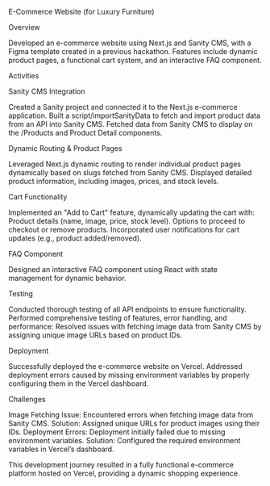 E-Commerce Website (for Luxury Furniture)

Overview

Developed an e-commerce website using Next.js and Sanity CMS, with a Figma template created in a previous hackathon.
Features include dynamic product pages, a functional cart system, and an interactive FAQ component.

Activities

Sanity CMS Integration

Created a Sanity project and connected it to the Next.js e-commerce application.
Built a script/importSanityData to fetch and import product data from an API into Sanity CMS.
Fetched data from Sanity CMS to display on the /Products and Product Detail components.

Dynamic Routing & Product Pages

Leveraged Next.js dynamic routing to render individual product pages dynamically based on slugs fetched from Sanity CMS.
Displayed detailed product information, including images, prices, and stock levels.

Cart Functionality

Implemented an "Add to Cart" feature, dynamically updating the cart with:
Product details (name, image, price, stock level).
Options to proceed to checkout or remove products.
Incorporated user notifications for cart updates (e.g., product added/removed).

FAQ Component

Designed an interactive FAQ component using React with state management for dynamic behavior.

Testing

Conducted thorough testing of all API endpoints to ensure functionality.
Performed comprehensive testing of features, error handling, and performance:
Resolved issues with fetching image data from Sanity CMS by assigning unique image URLs based on product IDs.

Deployment

Successfully deployed the e-commerce website on Vercel.
Addressed deployment errors caused by missing environment variables by properly configuring them in the Vercel dashboard.

Challenges

Image Fetching Issue: Encountered errors when fetching image data from Sanity CMS.
Solution: Assigned unique URLs for product images using their IDs.
Deployment Errors: Deployment initially failed due to missing environment variables.
Solution: Configured the required environment variables in Vercel’s dashboard.

This development journey resulted in a fully functional e-commerce platform hosted on Vercel, providing a dynamic shopping experience.
